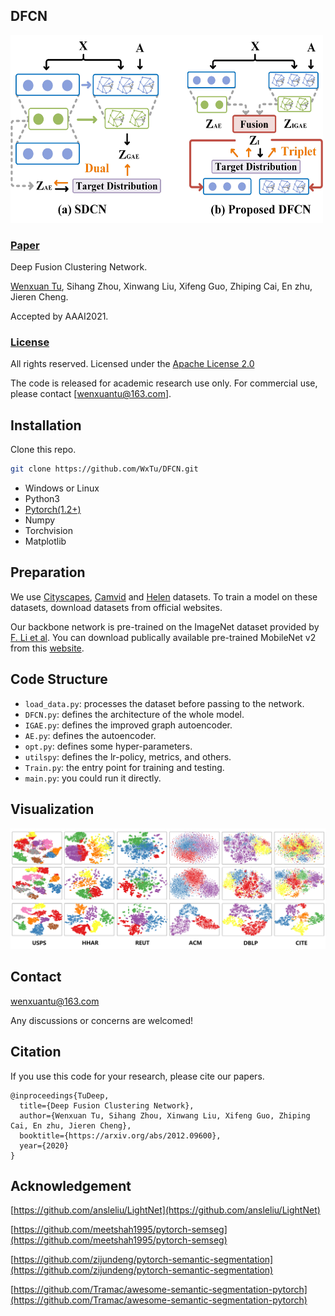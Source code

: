 ## DFCN
<span id="jump1"></span>
<img src="./figure/1.jpg" width="500" height="300" alt="DFCN"/><br/>


###  [Paper](https://arxiv.org/pdf/2012.09600.pdf)

Deep Fusion Clustering Network.<br>

[Wenxuan Tu](https://github.com/WxTu/DFCN/), Sihang Zhou, Xinwang Liu, Xifeng Guo, Zhiping Cai, En zhu, Jieren Cheng.<br>

Accepted by AAAI2021.<br>

### [License](https://raw.githubusercontent.com/nvlabs/SPADE/master/LICENSE.md)

All rights reserved.
Licensed under the [Apache License 2.0](http://www.apache.org/licenses/LICENSE-2.0) 

The code is released for academic research use only. For commercial use, please contact [wenxuantu@163.com].


## Installation

Clone this repo.
```bash
git clone https://github.com/WxTu/DFCN.git
```

* Windows or Linux
* Python3
* [Pytorch(1.2+)](https://pytorch.org/)
* Numpy
* Torchvision
* Matplotlib


## Preparation

We use [Cityscapes](https://www.cityscapes-dataset.com/), [Camvid](http://mi.eng.cam.ac.uk/research/projects/VideoRec/CamVid/) and [Helen](http://www.f-zhou.com/fa_code.html) datasets. To train a model on these datasets, download datasets from official websites.

Our backbone network is pre-trained on the ImageNet dataset provided by [F. Li et al](http://www.image-net.org/). You can download publically available pre-trained MobileNet v2 from this [website](https://github.com/ansleliu/LightNet).

## Code Structure
- `load_data.py`: processes the dataset before passing to the network.
- `DFCN.py`: defines the architecture of the whole model.
- `IGAE.py`: defines the improved graph autoencoder.
- `AE.py`: defines the autoencoder.
- `opt.py`: defines some hyper-parameters.
- `utilspy`: defines the lr-policy, metrics, and others.
- `Train.py`: the entry point for training and testing.
- `main.py`: you could run it directly.

<span id="jump2"></span>

## Visualization
![Visual Show](./figure/2.jpg)

## Contact
[wenxuantu@163.com](wenxuantu@163.com)

Any discussions or concerns are welcomed!

## Citation
If you use this code for your research, please cite our papers.
```
@inproceedings{TuDeep,
  title={Deep Fusion Clustering Network},
  author={Wenxuan Tu, Sihang Zhou, Xinwang Liu, Xifeng Guo, Zhiping Cai, En zhu, Jieren Cheng},
  booktitle={https://arxiv.org/abs/2012.09600},
  year={2020}
}
```
## Acknowledgement

[https://github.com/ansleliu/LightNet](https://github.com/ansleliu/LightNet)

[https://github.com/meetshah1995/pytorch-semseg](https://github.com/meetshah1995/pytorch-semseg)

[https://github.com/zijundeng/pytorch-semantic-segmentation](https://github.com/zijundeng/pytorch-semantic-segmentation)

[https://github.com/Tramac/awesome-semantic-segmentation-pytorch](https://github.com/Tramac/awesome-semantic-segmentation-pytorch)



